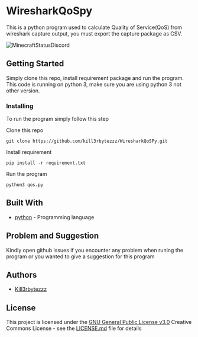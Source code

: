 # WiresharkQoSpy

This is a python program used to calculate Quality of Service(QoS) from wireshark capture output, you must export the capture package as CSV.

![MinecraftStatusDiscord](https://i.ibb.co/896Cjzp/Screenshot-2024-03-26-191406.png)
## Getting Started

Simply clone this repo, install requirement package and run the program.
This code is running on python 3, make sure you are using python 3 not other version.

### Installing

To run the program simply follow this step

Clone this repo

    git clone https://github.com/kill3rbytezzz/WiresharkQoSPy.git

Install requirement

    pip install -r requirement.txt



Run the program

    python3 qos.py


## Built With

  - [python](https://github.com/python) - Programming language

## Problem and Suggestion

Kindly open github issues if you encounter any problem when runing the program or you wanted to give a suggestion for
this program


## Authors

  - [Kill3rbytezzz](https://github.com/kill3rbytezzz)


## License

This project is licensed under the [GNU General Public License v3.0](LICENSE.md)
Creative Commons License - see the [LICENSE.md](LICENSE.md) file for
details
